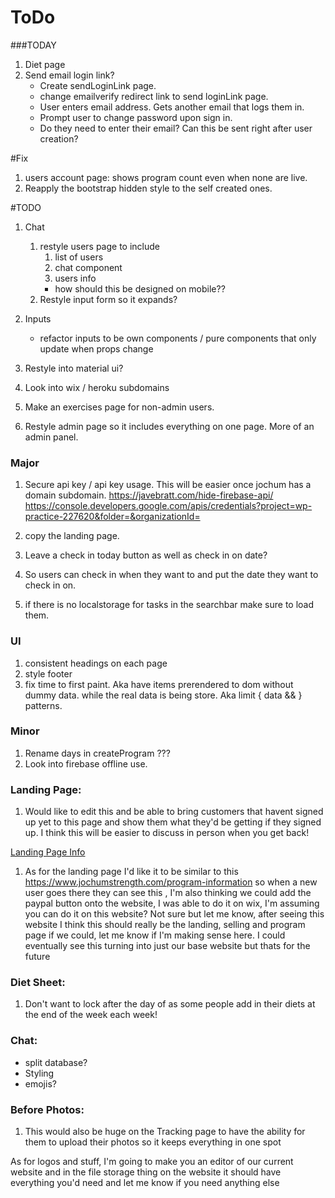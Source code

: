 # ToDo

###TODAY
1. Diet page
1. Send email login link?
   * Create sendLoginLink page.
   * change emailverify redirect link to send loginLink page.
   * User enters email address. Gets another email that logs them in.
   * Prompt user to change password upon sign in.
   * Do they need to enter their email? Can this be sent right after user creation?

#Fix
1. users account page: shows program count even when none are live.
1. Reapply the bootstrap hidden style to the self created ones.

#TODO

1. Chat
   1. restyle users page to include
      1. list of users
      2. chat component
      3. users info
      * how should this be designed on mobile??
   3. Restyle input form so it expands?
1. Inputs
   * refactor inputs to be own components / pure components that only update when props change
1. Restyle into material ui?
1. Look into wix / heroku subdomains
1. Make an exercises page for non-admin users.

1. Restyle admin page so it includes everything on one page. More of an admin panel.

### Major

1. Secure api key / api key usage. This will be easier once jochum has a domain subdomain.
https://javebratt.com/hide-firebase-api/
https://console.developers.google.com/apis/credentials?project=wp-practice-227620&folder=&organizationId=

1. copy the landing page.
1. Leave a check in today button as well as check in on date?
1. So users can check in when they want to and put the date they want to check in on.
1. if there is no localstorage for tasks in the searchbar make sure to load them.

### UI
1. consistent headings on each page
1. style footer
1. fix time to first paint. Aka have items prerendered to dom without dummy data. while the real data is being store. Aka limit { data && <element>} patterns.

### Minor
1. Rename days in createProgram ???
1. Look into firebase offline use.

### Landing Page:
 1. Would like to edit this and be able to bring customers that havent signed up yet to this page and show them what they'd be getting if they signed up. I think this will be easier to discuss in person when you get back!

 [Landing Page Info](https://www.jochumstrength.com/program-information)

 1. As for the landing page I'd like it to be similar to this https://www.jochumstrength.com/program-information so when a new user goes there they can see this , I'm also thinking we could add the paypal button onto the website, I was able to do it on wix, I'm assuming you can do it on this website? Not sure but let me know, after seeing this website I think this should really be the landing, selling and program page if we could, let me know if I'm making sense here. I could eventually see this turning into just our base website but thats for the future

### Diet Sheet:
1. Don't want to lock after the day of as some people add in their diets at the end of the week each week!

### Chat:
* split database?
* Styling
* emojis?

### Before Photos:
1. This would also be huge on the Tracking page to have the ability for them to upload their photos so it keeps everything in one spot

As for logos and stuff, I'm going to make you an editor of our current website and in the file storage thing on the website it should have everything you'd need and let me know if you need anything else